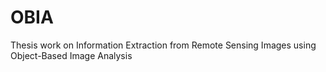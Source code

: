 # OBIA

Thesis work on Information Extraction from Remote Sensing Images using Object-Based Image Analysis
